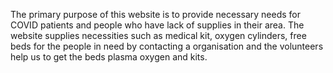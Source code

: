 The  primary purpose of this website is to provide necessary needs for COVID patients and people who have lack of supplies in their area. 
The website supplies necessities such as medical kit, oxygen cylinders, free beds for the people in need by contacting a organisation and the volunteers help us to get the beds plasma oxygen and kits.
